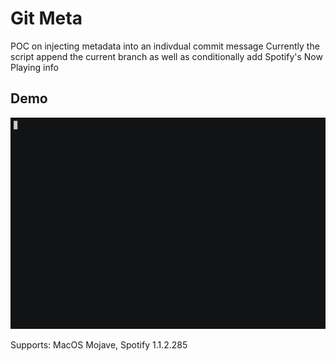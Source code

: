 # Git Meta

POC on injecting metadata into an indivdual commit message
Currently the script append the current branch as well as
conditionally add Spotify's Now Playing info 

## Demo

![](Demo.gif)

Supports: MacOS Mojave, Spotify 1.1.2.285
